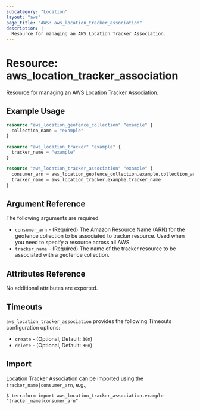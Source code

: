 ```yaml
---
subcategory: "Location"
layout: "aws"
page_title: "AWS: aws_location_tracker_association"
description: |-
  Resource for managing an AWS Location Tracker Association.
---
```


# Resource: aws_location_tracker_association

Resource for managing an AWS Location Tracker Association.

## Example Usage

```terraform
resource "aws_location_geofence_collection" "example" {
  collection_name = "example"
}

resource "aws_location_tracker" "example" {
  tracker_name = "example"
}

resource "aws_location_tracker_association" "example" {
  consumer_arn = aws_location_geofence_collection.example.collection_arn
  tracker_name = aws_location_tracker.example.tracker_name
}
```

## Argument Reference

The following arguments are required:

* `consumer_arn` - (Required) The Amazon Resource Name (ARN) for the geofence collection to be associated to tracker resource. Used when you need to specify a resource across all AWS.
* `tracker_name` - (Required) The name of the tracker resource to be associated with a geofence collection.

## Attributes Reference

No additional attributes are exported.

## Timeouts

`aws_location_tracker_association` provides the following Timeouts configuration options:

* `create` - (Optional, Default: `30m`)
* `delete` - (Optional, Default: `30m`)

## Import

Location Tracker Association can be imported using the `tracker_name|consumer_arn`, e.g.,

```
$ terraform import aws_location_tracker_association.example "tracker_name|consumer_arn"
```
